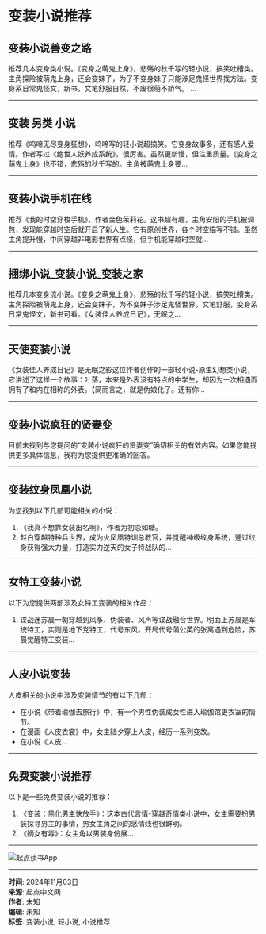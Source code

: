 # 变装小说推荐

## 变装小说善变之路

推荐几本变身类小说。《变身之萌鬼上身》，悲殇的秋千写的轻小说，搞笑吐槽类。主角探险被萌鬼上身，还会变妹子，为了不变身妹子只能涉足鬼怪世界找方法。变身系日常鬼怪文，新书，文笔舒服自然，不废很萌不娇气。 ...

---

## 变装 另类 小说

推荐《呜啼无尽变身狂想》，呜啼写的轻小说超搞笑。它变身故事多，还有感人爱情。作者写过《绝世人妖养成系统》，很厉害。虽然更新慢，但注重质量。《变身之萌鬼上身》也不错，悲殇的秋千写的。主角被萌鬼上身要...

---

## 变装小说手机在线

推荐《我的时空穿梭手机》，作者金色茉莉花。这书超有趣，主角安阳的手机被调包，发现能穿越时空后就开启了新人生。它有原创世界，各个时空描写不错。虽然主角提升慢，中间穿越非电影世界有点怪，但手机能穿越时空就...

---

## 捆绑小说_变装小说_变装之家

推荐几本变身流小说。《变身之萌鬼上身》，悲殇的秋千写的轻小说，搞笑吐槽类。主角探险被萌鬼上身，还会变妹子，为不变妹子涉足鬼怪世界。文笔舒服，变身系日常鬼怪文，新书可看。《女装佳人养成日记》，无眠之...

---

## 天使变装小说

《女装佳人养成日记》是无眠之影这位作者创作的一部轻小说-原生幻想类小说，它讲述了这样一个故事：叶落，本来是外表没有特点的中学生，却因为一次相遇而拥有了和内在相称的外表。【简而言之，就是伪娘化了。还有你...

---

## 变装小说疯狂的贤妻变

目前未找到与您提问的“变装小说疯狂的贤妻变”确切相关的有效内容。如果您能提供更多具体信息，我将为您提供更准确的回答。

---

## 变装纹身凤凰小说

为您找到以下几部可能相关的小说： 
1. 《我真不想靠女装出名啊》，作者为初恋如糖。 
2. 赵白穿越特种兵世界，成为火凤凰特训总教官，并觉醒神级纹身系统，通过纹身获得强大力量，打造实力逆天的女子特战队的...

---

## 女特工变装小说

以下为您提供两部涉及女特工变装的相关作品： 
1. 谍战迷苏晨一朝穿越到风筝、伪装者、风声等谍战融合世界。明面上苏晨是军统特工，实则是地下党特工，代号东风。开局代号蒲公英的张离遇到危险，苏晨觉醒特工变装...

---

## 人皮小说变装

人皮相关的小说中涉及变装情节的有以下几部： 
- 在小说《带着瑜伽去旅行》中，有一个男性伪装成女性进入瑜伽馆更衣室的情节。
- 在漫画《人皮衣裳》中，女主陆夕穿上人皮，经历一系列变故。
- 在小说《人皮...

---

## 免费变装小说推荐

以下是一些免费变装小说的推荐： 
1. 《变装：黑化男主快放手》：这本古代言情-穿越奇情类小说中，女主需要扮男装探寻男主的事情，男女主角之间的感情线也很鲜明。
2. 《嫡女有毒》：女主角以男装身份展...

---

![起点读书App](https://imgservices-1252317822.image.myqcloud.com/coco/s03032023/fb9dbdd4.avvf16.png)

---

**时间**: 2024年11月03日  
**来源**: 起点中文网  
**作者**: 未知  
**编辑**: 未知  
**标签**: 变装小说, 轻小说, 小说推荐  
